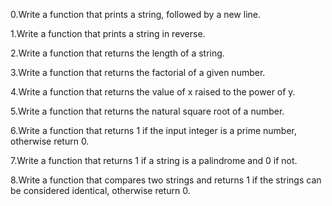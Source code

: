 0.Write a function that prints a string, followed by a new line.

1.Write a function that prints a string in reverse.

2.Write a function that returns the length of a string.

3.Write a function that returns the factorial of a given number.

4.Write a function that returns the value of x raised to the power of y.

5.Write a function that returns the natural square root of a number.

6.Write a function that returns 1 if the input integer is a prime number, otherwise return 0.

7.Write a function that returns 1 if a string is a palindrome and 0 if not.

8.Write a function that compares two strings and returns 1 if the strings can be considered identical, otherwise return 0.
